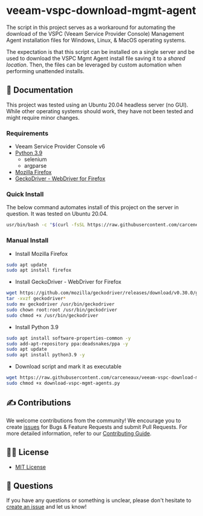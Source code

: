 # veeam-vspc-download-mgmt-agent

The script in this project serves as a workaround for automating the download of the VSPC (Veeam Service Provider Console) Management Agent installation files for Windows, Linux, & MacOS operating systems.

The expectation is that this script can be installed on a single server and be used to download the VSPC Mgmt Agent install file saving it to a _shared location_. Then, the files can be leveraged by custom automation when performing unattended installs.

## 📗 Documentation

This project was tested using an Ubuntu 20.04 headless server (no GUI). While other operating systems should work, they have not been tested and might require minor changes.

### Requirements

* Veeam Service Provider Console v6
* [Python 3.9](https://www.python.org)
  * selenium
  * argparse
* [Mozilla Firefox](https://www.mozilla.org/en-US/firefox/new/)
* [GeckoDriver - WebDriver for Firefox](https://github.com/mozilla/geckodriver)

### Quick Install

The below command automates install of this project on the server in question. It was tested on Ubuntu 20.04.

```bash
usr/bin/bash -c "$(curl -fsSL https://raw.githubusercontent.com/carceneaux/veeam-vspc-download-mgmt-agent/master/install.sh)"
```

### Manual Install

* Install Mozilla Firefox

```bash
sudo apt update
sudo apt install firefox
```

* Install GeckoDriver - WebDriver for Firefox

```bash
wget https://github.com/mozilla/geckodriver/releases/download/v0.30.0/geckodriver-v0.30.0-linux64.tar.gz
tar -xvzf geckodriver*
sudo mv geckodriver /usr/bin/geckodriver 
sudo chown root:root /usr/bin/geckodriver
sudo chmod +x /usr/bin/geckodriver
```

* Install Python 3.9

```bash
sudo apt install software-properties-common -y
sudo add-apt-repository ppa:deadsnakes/ppa -y
sudo apt update
sudo apt install python3.9 -y
```

* Download script and mark it as executable

```bash
wget https://raw.githubusercontent.com/carceneaux/veeam-vspc-download-mgmt-agent/master/download-vspc-mgmt-agents.py
sudo chmod +x download-vspc-mgmt-agents.py
```

## ✍ Contributions

We welcome contributions from the community! We encourage you to create [issues](https://github.com/carceneaux/veeam-vspc-download-mgmt-agent/issues/new/choose) for Bugs & Feature Requests and submit Pull Requests. For more detailed information, refer to our [Contributing Guide](CONTRIBUTING.md).

## 🤝🏾 License

* [MIT License](LICENSE)

## 🤔 Questions

If you have any questions or something is unclear, please don't hesitate to [create an issue](https://github.com/carceneaux/veeam-vspc-download-mgmt-agent/issues/new/choose) and let us know!
